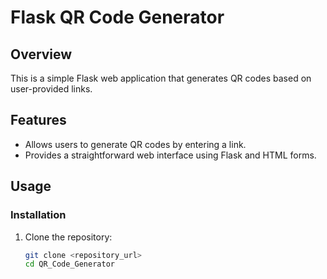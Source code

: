 # Flask QR Code Generator

## Overview

This is a simple Flask web application that generates QR codes based on user-provided links.

## Features

- Allows users to generate QR codes by entering a link.
- Provides a straightforward web interface using Flask and HTML forms.

## Usage

### Installation

1. Clone the repository:
   ```bash
   git clone <repository_url>
   cd QR_Code_Generator
